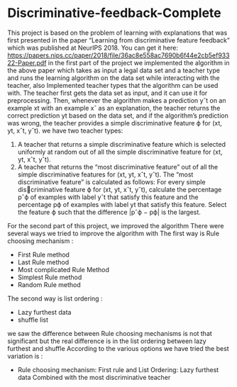 # Discriminative-feedback-Complete
This project is based on the problem of learning with explanations that was first presented in the paper “Learning from
discriminative feature feedback” which was published at NeurIPS 2018. You can get it here: 
https://papers.nips.cc/paper/2018/file/36ac8e558ac7690b6f44e2cb5ef93322-Paper.pdf
in the first part of the project we implemented the algorithm in the above paper which takes as input a legal data set and a teacher type and runs the learning
algorithm on the data set while interacting with the teacher, also Implemented teacher types that the algorithm can be used with. The teacher first gets the data set
as input, and it can use it for preprocessing. Then, whenever the algorithm makes a prediction yˆt on an example xt with an example xˆ as an explanation, the teacher returns the correct prediction yt based on the data set, and if the algorithm’s prediction was wrong, the teacher provides a simple
discriminative feature ϕ for (xt, yt, xˆt, yˆt).  we have two teacher types:
1. A teacher that returns a simple discriminative feature which is selected uniformly at random out of all
the simple discriminative feature for (xt, yt, xˆt, yˆt).
2. A teacher that returns the “most discriminative feature” out of all the simple discriminative features
for (xt, yt, xˆt, yˆt). The “most discriminative feature” is calculated as follows: For every simple discriminative feature ϕ for (xt, yt, xˆt, yˆt), calculate the percentage pˆϕ of examples with label yˆt that
satisfy this feature and the percentage pϕ of examples with label yt that satisfy this feature. Select the
feature ϕ such that the difference |pˆϕ − pϕ| is the largest.

For the second part of this project, we improved the algorithm 
There were several ways we tried to improve the algorithm with 
The first way is Rule choosing mechanism : 
- First Rule method
- Last Rule method
- Most complicated Rule Method
- Simplest Rule method 
- Random Rule method

The second way is list ordering :
- Lazy furthest data
- shuffle list

 we saw the difference between Rule choosing mechanisms is not that significant but the real difference is in the list ordering between lazy furthest and shuffle
According to the various options we have tried the best variation is :
- Rule choosing mechanism: First rule  and List Ordering: Lazy furthest data Combined with the most discriminative teacher

 
